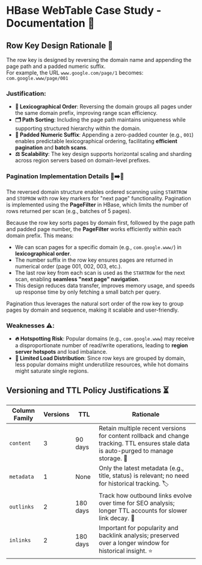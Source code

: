 # HBase WebTable Case Study - Documentation 🚀

## Row Key Design Rationale 🔑

The row key is designed by reversing the domain name and appending the page path and a padded numeric suffix.  
For example, the URL `www.google.com/page/1` becomes: `com.google.www/page/001`

### Justification:
- **📅 Lexicographical Order**: Reversing the domain groups all pages under the same domain prefix, improving range scan efficiency.
- **🗂️ Path Sorting**: Including the page path maintains uniqueness while supporting structured hierarchy within the domain.
- **🔢 Padded Numeric Suffix**: Appending a zero-padded counter (e.g., `001`) enables predictable lexicographical ordering, facilitating **efficient pagination** and **batch scans**.
- **⚖️ Scalability**: The key design supports horizontal scaling and sharding across region servers based on domain-level prefixes.


### Pagination Implementation Details 📄➡️📄
The reversed domain structure enables ordered scanning using `STARTROW` and `STOPROW` with row key markers for "next page" functionality. Pagination is implemented using the **PageFilter** in HBase, which limits the number of rows returned per scan (e.g., batches of 5 pages).

Because the row key sorts pages by domain first, followed by the page path and padded page number, the **PageFilter** works efficiently within each domain prefix. This means:

- We can scan pages for a specific domain (e.g., `com.google.www/`) in **lexicographical order**.
- The number suffix in the row key ensures pages are returned in numerical order (page 001, 002, 003, etc.).
- The last row key from each scan is used as the `STARTROW` for the next scan, enabling **seamless "next page" navigation**.
- This design reduces data transfer, improves memory usage, and speeds up response time by only fetching a small batch per query.

Pagination thus leverages the natural sort order of the row key to group pages by domain and sequence, making it scalable and user-friendly.

### Weaknesses ⚠️:
- **🔥 Hotspotting Risk**: Popular domains (e.g., `com.google.www`) may receive a disproportionate number of read/write operations, leading to **region server hotspots** and load imbalance.
- **🔄 Limited Load Distribution**: Since row keys are grouped by domain, less popular domains might underutilize resources, while hot domains might saturate single regions.

## Versioning and TTL Policy Justifications ⏳

| Column Family | Versions | TTL        | Rationale                                                                 |
|---------------|----------|------------|--------------------------------------------------------------------------|
| `content`     | 3        | 90 days    | Retain multiple recent versions for content rollback and change tracking. TTL ensures stale data is auto-purged to manage storage. 📜 |
| `metadata`    | 1        | None       | Only the latest metadata (e.g., title, status) is relevant; no need for historical tracking. 🏷️ |
| `outlinks`    | 2        | 180 days   | Track how outbound links evolve over time for SEO analysis; longer TTL accounts for slower link decay. 🔗 |
| `inlinks`     | 2        | 180 days   | Important for popularity and backlink analysis; preserved over a longer window for historical insight. ⭐ |





